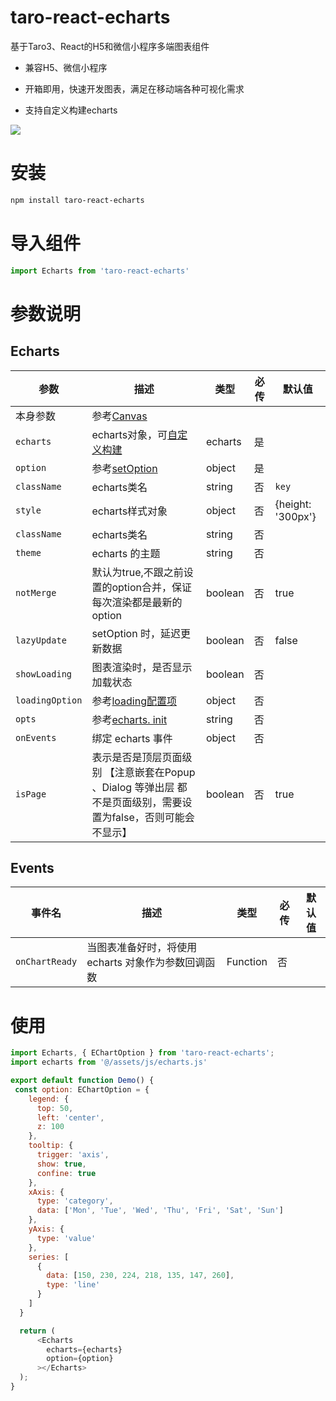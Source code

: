 # taro-react-echarts

基于Taro3、React的H5和微信小程序多端图表组件

- 兼容H5、微信小程序

- 开箱即用，快速开发图表，满足在移动端各种可视化需求

- 支持自定义构建echarts

![](https://raw.githubusercontent.com/qiuweikangdev/taro-react-echarts/master/images/demo.png)

# 安装

```bash
npm install taro-react-echarts
```

# 导入组件

```js
import Echarts from 'taro-react-echarts'
```

# 参数说明

## Echarts

| 参数            | 描述                                                         | 类型    | 必传 | 默认值            |
| --------------- | ------------------------------------------------------------ | ------- | ---- | ----------------- |
| 本身参数        | 参考[Canvas](https://taro-docs.jd.com/taro/docs/components/canvas/) |         |      |                   |
| `echarts`       | echarts对象，可[自定义构建](https://echarts.apache.org/zh/builder.html) | echarts | 是   |                   |
| `option`        | 参考[setOption](https://echarts.apache.org/zh/option.html#title) | object  | 是   |                   |
| `className`     | echarts类名                                                  | string  | 否   | `key`             |
| `style`         | echarts样式对象                                              | object  | 否   | {height: '300px'} |
| `className`     | echarts类名                                                  | string  | 否   |                   |
| `theme`         | echarts 的主题                                               | string  | 否   |                   |
| `notMerge`      | 默认为true,不跟之前设置的option合并，保证每次渲染都是最新的option | boolean | 否   | true              |
| `lazyUpdate`    | setOption 时，延迟更新数据                                   | boolean | 否   | false             |
| `showLoading`   | 图表渲染时，是否显示加载状态                                 | boolean | 否   |                   |
| `loadingOption` | 参考[loading配置项](https://echarts.apache.org/zh/api.html#echartsInstance.showLoading) | object  | 否   |                   |
| `opts`          | 参考[echarts. init](https://echarts.apache.org/zh/api.html#echarts.init) | string  | 否   |                   |
| `onEvents`      | 绑定 echarts 事件                                            | object  | 否   |                   |
| `isPage`        | 表示是否是顶层页面级别 【注意嵌套在Popup 、Dialog 等弹出层 都不是页面级别，需要设置为false，否则可能会不显示】 | boolean | 否   | true              |

## Events

| 事件名            | 描述                             | 类型       | 必传  | 默认值 |
| -------------- | ------------------------------ | -------- | --- | --- |
| `onChartReady` | 当图表准备好时，将使用 echarts 对象作为参数回调函数 | Function | 否   |     |

# 使用

```js
import Echarts, { EChartOption } from 'taro-react-echarts';
import echarts from '@/assets/js/echarts.js'

export default function Demo() {
 const option: EChartOption = {
    legend: {
      top: 50,
      left: 'center',
      z: 100
    },
    tooltip: {
      trigger: 'axis',
      show: true,
      confine: true
    },
    xAxis: {
      type: 'category',
      data: ['Mon', 'Tue', 'Wed', 'Thu', 'Fri', 'Sat', 'Sun']
    },
    yAxis: {
      type: 'value'
    },
    series: [
      {
        data: [150, 230, 224, 218, 135, 147, 260],
        type: 'line'
      }
    ]
  }

  return (
      <Echarts
        echarts={echarts}
        option={option}
      ></Echarts>
  );
}
```
